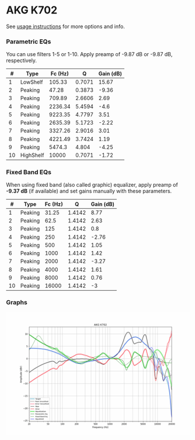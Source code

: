 # AKG K702
See [usage instructions](https://github.com/jaakkopasanen/AutoEq#usage) for more options and info.

### Parametric EQs
You can use filters 1-5 or 1-10. Apply preamp of -9.87 dB or -9.87 dB, respectively.

|   # | Type      |   Fc (Hz) |      Q |   Gain (dB) |
|-----|-----------|-----------|--------|-------------|
|   1 | LowShelf  |    105.33 | 0.7071 |       15.67 |
|   2 | Peaking   |     47.28 | 0.3873 |       -9.36 |
|   3 | Peaking   |    709.89 | 2.6606 |        2.69 |
|   4 | Peaking   |   2236.34 | 5.4594 |       -4.6  |
|   5 | Peaking   |   9223.35 | 4.7797 |        3.51 |
|   6 | Peaking   |   2635.39 | 5.1723 |       -2.22 |
|   7 | Peaking   |   3327.26 | 2.9016 |        3.01 |
|   8 | Peaking   |   4221.49 | 3.7424 |        1.19 |
|   9 | Peaking   |   5474.3  | 4.804  |       -4.25 |
|  10 | HighShelf |  10000    | 0.7071 |       -1.72 |

### Fixed Band EQs
When using fixed band (also called graphic) equalizer, apply preamp of **-9.37 dB** (if available) and set gains manually with these parameters.

|   # | Type    |   Fc (Hz) |      Q |   Gain (dB) |
|-----|---------|-----------|--------|-------------|
|   1 | Peaking |     31.25 | 1.4142 |        8.77 |
|   2 | Peaking |     62.5  | 1.4142 |        2.63 |
|   3 | Peaking |    125    | 1.4142 |        0.8  |
|   4 | Peaking |    250    | 1.4142 |       -2.76 |
|   5 | Peaking |    500    | 1.4142 |        1.05 |
|   6 | Peaking |   1000    | 1.4142 |        1.42 |
|   7 | Peaking |   2000    | 1.4142 |       -3.27 |
|   8 | Peaking |   4000    | 1.4142 |        1.61 |
|   9 | Peaking |   8000    | 1.4142 |        0.76 |
|  10 | Peaking |  16000    | 1.4142 |       -3    |

### Graphs
![](./AKG%20K702.png)
